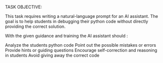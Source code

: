 TASK OBJECTIVE:

This task requires writing a natural-language prompt for an AI assistant. The goal is to help students in debugging their python code without directly providing the correct solution.

With the given guidance and training the AI assistant should :

Analyze the students python code
Point out the possible mistakes or errors
Provide hints or guiding questions
Encourage self-correction and reasoning in students
Avoid giving away the correct code

